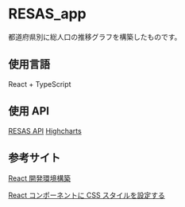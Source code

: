 # RESAS_app

都道府県別に総人口の推移グラフを構築したものです。

## 使用言語

React + TypeScript

## 使用 API

[RESAS API](https://opendata.resas-portal.go.jp/)
[Highcharts](https://www.highcharts.com/)

## 参考サイト

[React 開発環境構築](https://qiita.com/rspmharada7645/items/25c496aee87973bcc7a5)

[React コンポーネントに CSS スタイルを設定する](https://maku.blog/p/eu4cksy/)
